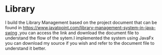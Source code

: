 # Library
I build the Library Management based on the project document that can be found in https://www.javatpoint.com/library-management-system-in-java-swing
,you can access the link and download the document file to understand the flow of the sytem.I implemented the system using JavaFx you can download my source if you wish and refer to the document file to understand it better.
